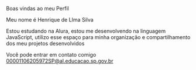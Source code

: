 Boas vindas ao meu Perfil

Meu nome é Henrique de LIma Silva

Estou estudando na Alura,
estou me desenvolvendo na linguagem JavaScript,
utilizo esse espaço para minha organização e compartilhamento dos meu projetos desenvolvidos

Você pode entrar em contato comigo
00001106205972SP@al.educacao.sp.gov.br
